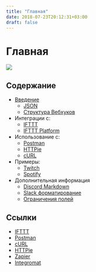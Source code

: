 ```yaml
---
title: "Главная"
date: 2018-07-23T20:12:31+03:00
draft: false
---
```

# Главная

![](/discord-webhooks/img/discord-webhooks_header_small.png?classes=shadow)

## Содержание

* [Введение](intro)
  * [JSON](intro/json)
  * [Структура Вебхуков](intro/discord-webhook)
* Интеграции с:
  * [IFTTT](services/ifttt.md)
  * [IFTTT Platform](services/ifttt-platform.md)
* Использование с:
  * [Postman](tools/postman.md)
  * [HTTPie](tools/httpie.md)
  * [cURL](tools/curl.md)
* Примеры:
  * [Twitch](examples/twitch.md)
  * [Spotify](examples/spotify.md)
* Дополнительная информация
  * [Discord Markdown](other/discord-markdown.md)
  * [Slack форматирование](other/slack-formatting.md)
  * [Ограничения полей](other/field-limits.md)

## Ссылки

* [IFTTT](https://ifttt.com/)
* [Postman](https://www.getpostman.com/)
* [cURL](https://curl.haxx.se/)
* [HTTPie](https://httpie.org/)
* [Zapier](https://zapier.com/)
* [Integromat](https://www.integromat.com/)
